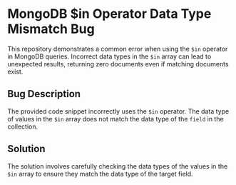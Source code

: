 # MongoDB $in Operator Data Type Mismatch Bug
This repository demonstrates a common error when using the `$in` operator in MongoDB queries.  Incorrect data types in the `$in` array can lead to unexpected results, returning zero documents even if matching documents exist.

## Bug Description
The provided code snippet incorrectly uses the `$in` operator. The data type of values in the `$in` array does not match the data type of the `field` in the collection.

## Solution
The solution involves carefully checking the data types of the values in the `$in` array to ensure they match the data type of the target field.